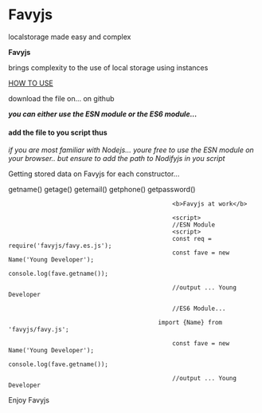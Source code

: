 <h1>Favyjs</h1>
localstorage made easy and complex

<b>Favyjs</b>

<p>brings complexity to the use of local storage using instances</p>

<a href="#">HOW TO USE</a>

download the file on...
on github

<b><i>you can either use the ESN module or the ES6 module...</i></b>

<h4>add the file to you script thus</h4>

<script src="path/to/favy.js"></script>

<script src="path/to/favy.es.js"></script>

<i>if you are most familiar with Nodejs... youre free to use the ESN module on your browser.. but ensure to add the path to Nodifyjs in you script</i>

<script src="favyjs/Nodifyjs/nodifyjs></script>


LETS GO TO THE MAJOR PART

             <b>Using the ESN Module, you can require favyjs thus..</b>
<script>
             const fave = require("favyjs/favy.js")

//now call a Favyjs Instance...

const Favy = new Name()
                                                  </script>                                        
                                                  <h3>note</h3>
                                                  <b><i>Favyjs instances/constructors require a single parameter per call...</i></b>

Favyjs Instances/Constructors Include
Name()
Age()
Email()
Phone()
Password()

ensure to use the new javascript keyword infront of all Favyjs Instances/constructors
                                                  <b>example</b>
<script>
                                                  const fave = new Name();
                                                  </script>

Getting stored data on Favyjs
for each constructor...

getname()
getage()
getemail()
getphone()
getpassword()
                                                  
                                                  <b>Favyjs at work</b>
                                                  
                                                  <script>
                                                  //ESN Module
                                                  <script>
                                                  const req = require('favyjs/favy.es.js');
                                                  const fave = new Name('Young Developer');
                                                  console.log(fave.getname());
                                                  
                                                  //output ... Young Developer
                                                  
                                                  //ES6 Module...
                                                  
                                              import {Name} from 'favyjs/favy.js';
                                                  
                                                  const fave = new Name('Young Developer');
                                                  console.log(fave.getname());
                                                  
                                                  //output ... Young Developer
                                                  

Enjoy Favyjs


